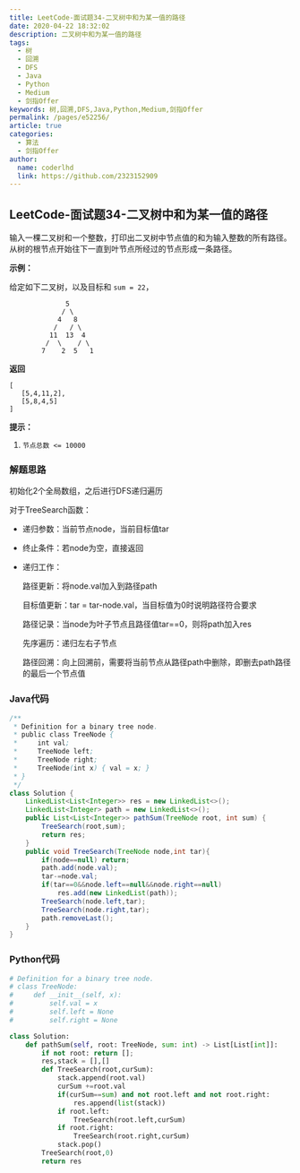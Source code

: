 ```yaml
---
title: LeetCode-面试题34-二叉树中和为某一值的路径
date: 2020-04-22 18:32:02
description: 二叉树中和为某一值的路径
tags: 
  - 树
  - 回溯
  - DFS
  - Java
  - Python
  - Medium
  - 剑指Offer
keywords: 树,回溯,DFS,Java,Python,Medium,剑指Offer
permalink: /pages/e52256/
article: true
categories: 
  - 算法
  - 剑指Offer
author: 
  name: coderlhd
  link: https://github.com/2323152909
---
```


## LeetCode-面试题34-二叉树中和为某一值的路径 

输入一棵二叉树和一个整数，打印出二叉树中节点值的和为输入整数的所有路径。从树的根节点开始往下一直到叶节点所经过的节点形成一条路径。

 <!--more-->

**示例：**

给定如下二叉树，以及目标和 `sum = 22`，

```
              5
             / \
            4   8
           /   / \
          11  13  4
         /  \    / \
        7    2  5   1
```

**返回**

```
[
   [5,4,11,2],
   [5,8,4,5]
]
```

**提示：**

1. `节点总数 <= 10000`

### 解题思路

初始化2个全局数组，之后进行DFS递归遍历

对于TreeSearch函数：

- 递归参数：当前节点node，当前目标值tar

- 终止条件：若node为空，直接返回

- 递归工作：

  路径更新：将node.val加入到路径path

  目标值更新：tar = tar-node.val，当目标值为0时说明路径符合要求

  路径记录：当node为叶子节点且路径值tar==0，则将path加入res

  先序遍历：递归左右子节点

  路径回溯：向上回溯前，需要将当前节点从路径path中删除，即删去path路径的最后一个节点值

### Java代码

```java
/**
 * Definition for a binary tree node.
 * public class TreeNode {
 *     int val;
 *     TreeNode left;
 *     TreeNode right;
 *     TreeNode(int x) { val = x; }
 * }
 */
class Solution {
    LinkedList<List<Integer>> res = new LinkedList<>();
    LinkedList<Integer> path = new LinkedList<>();
    public List<List<Integer>> pathSum(TreeNode root, int sum) {
        TreeSearch(root,sum);
        return res;
    }
    public void TreeSearch(TreeNode node,int tar){
        if(node==null) return;
        path.add(node.val);
        tar-=node.val;
        if(tar==0&&node.left==null&&node.right==null)
            res.add(new LinkedList(path));
        TreeSearch(node.left,tar);
        TreeSearch(node.right,tar);
        path.removeLast();
    }
}
```

### Python代码

```python
# Definition for a binary tree node.
# class TreeNode:
#     def __init__(self, x):
#         self.val = x
#         self.left = None
#         self.right = None

class Solution:
    def pathSum(self, root: TreeNode, sum: int) -> List[List[int]]:
        if not root: return [];
        res,stack = [],[]
        def TreeSearch(root,curSum):
            stack.append(root.val)
            curSum +=root.val
            if(curSum==sum) and not root.left and not root.right:
                res.append(list(stack))
            if root.left:
                TreeSearch(root.left,curSum)
            if root.right:
                TreeSearch(root.right,curSum)
            stack.pop()
        TreeSearch(root,0)
        return res
```